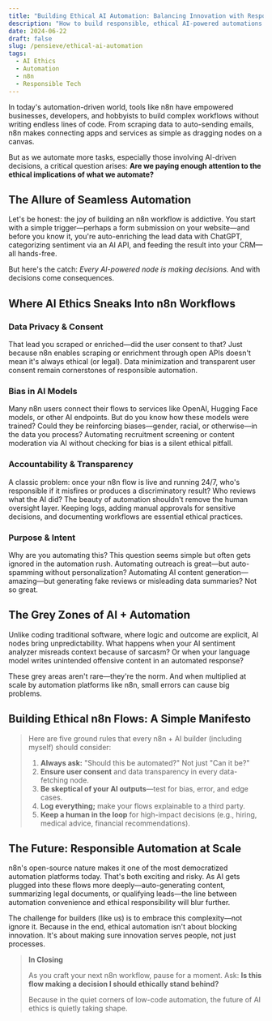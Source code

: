 ```yaml
---
title: "Building Ethical AI Automation: Balancing Innovation with Responsibility"
description: "How to build responsible, ethical AI-powered automations with n8n and similar tools."
date: 2024-06-22
draft: false
slug: /pensieve/ethical-ai-automation
tags:
  - AI Ethics
  - Automation
  - n8n
  - Responsible Tech
---
```


In today's automation-driven world, tools like n8n have empowered businesses, developers, and hobbyists to build complex workflows without writing endless lines of code. From scraping data to auto-sending emails, n8n makes connecting apps and services as simple as dragging nodes on a canvas.

But as we automate more tasks, especially those involving AI-driven decisions, a critical question arises: **Are we paying enough attention to the ethical implications of what we automate?**

## The Allure of Seamless Automation

Let's be honest: the joy of building an n8n workflow is addictive. You start with a simple trigger—perhaps a form submission on your website—and before you know it, you're auto-enriching the lead data with ChatGPT, categorizing sentiment via an AI API, and feeding the result into your CRM—all hands-free.

But here's the catch: *Every AI-powered node is making decisions.* And with decisions come consequences.

## Where AI Ethics Sneaks Into n8n Workflows

### Data Privacy & Consent
That lead you scraped or enriched—did the user consent to that? Just because n8n enables scraping or enrichment through open APIs doesn't mean it's always ethical (or legal). Data minimization and transparent user consent remain cornerstones of responsible automation.

### Bias in AI Models
Many n8n users connect their flows to services like OpenAI, Hugging Face models, or other AI endpoints. But do you know how these models were trained? Could they be reinforcing biases—gender, racial, or otherwise—in the data you process? Automating recruitment screening or content moderation via AI without checking for bias is a silent ethical pitfall.

### Accountability & Transparency
A classic problem: once your n8n flow is live and running 24/7, who's responsible if it misfires or produces a discriminatory result? Who reviews what the AI did? The beauty of automation shouldn't remove the human oversight layer. Keeping logs, adding manual approvals for sensitive decisions, and documenting workflows are essential ethical practices.

### Purpose & Intent
Why are you automating this? This question seems simple but often gets ignored in the automation rush. Automating outreach is great—but auto-spamming without personalization? Automating AI content generation—amazing—but generating fake reviews or misleading data summaries? Not so great.

## The Grey Zones of AI + Automation

Unlike coding traditional software, where logic and outcome are explicit, AI nodes bring unpredictability. What happens when your AI sentiment analyzer misreads context because of sarcasm? Or when your language model writes unintended offensive content in an automated response?

These grey areas aren't rare—they're the norm. And when multiplied at scale by automation platforms like n8n, small errors can cause big problems.

## Building Ethical n8n Flows: A Simple Manifesto

> Here are five ground rules that every n8n + AI builder (including myself) should consider:
>
> 1. **Always ask:** "Should this be automated?" Not just "Can it be?"
> 2. **Ensure user consent** and data transparency in every data-fetching node.
> 3. **Be skeptical of your AI outputs**—test for bias, error, and edge cases.
> 4. **Log everything;** make your flows explainable to a third party.
> 5. **Keep a human in the loop** for high-impact decisions (e.g., hiring, medical advice, financial recommendations).

## The Future: Responsible Automation at Scale

n8n's open-source nature makes it one of the most democratized automation platforms today. That's both exciting and risky. As AI gets plugged into these flows more deeply—auto-generating content, summarizing legal documents, or qualifying leads—the line between automation convenience and ethical responsibility will blur further.

The challenge for builders (like us) is to embrace this complexity—not ignore it. Because in the end, ethical automation isn't about blocking innovation. It's about making sure innovation serves people, not just processes.

> **In Closing**
>
> As you craft your next n8n workflow, pause for a moment. Ask: **Is this flow making a decision I should ethically stand behind?**
>
> Because in the quiet corners of low-code automation, the future of AI ethics is quietly taking shape. 